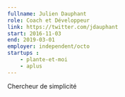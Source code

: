 ```yaml
---
fullname: Julien Dauphant
role: Coach et Développeur
link: https://twitter.com/jdauphant
start: 2016-11-03
end: 2019-03-01
employer: independent/octo
startups :
    - plante-et-moi
    - aplus
---
```


Chercheur de simplicité
